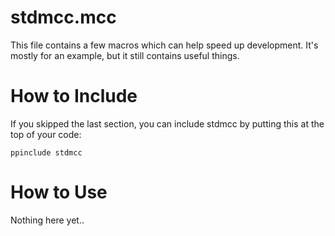 # stdmcc.mcc
This file contains a few macros which can help speed up development. It's mostly for an example, but it still contains useful things.

# How to Include
If you skipped the last section, you can include stdmcc by putting this at the top of your code:
```
ppinclude stdmcc
```

# How to Use
Nothing here yet..
